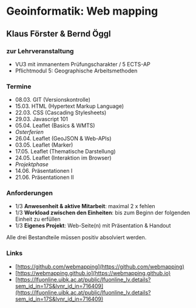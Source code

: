 # Geoinformatik: Web mapping
## Klaus Förster & Bernd Öggl

### zur Lehrveranstaltung
* VU3 mit immanentem Prüfungscharakter / 5 ECTS-AP
* Pflichtmodul 5: Geographische Arbeitsmethoden

### Termine
* 08.03.  GIT (Versionskontrolle)
* 15.03.  HTML (Hypertext Markup Language)
* 22.03.  CSS (Cascading Stylesheets)
* 29.03.  Javascript 101
* 05.04.  Leaflet (Basics & WMTS)
* *Osterferien*
* 26.04.  Leaflet (GeoJSON & Web-APIs)
* 03.05.  Leaflet (Marker)
* 17.05.  Leaflet (Thematische Darstellung)
* 24.05.  Leaflet (Interaktion im Browser)
* *Projektphase*
* 14.06.  Präsentationen I
* 21.06.  Präsentationen II

### Anforderungen
* 1/3 **Anwesenheit & aktive Mitarbeit**: maximal 2 x fehlen
* 1/3 **Workload zwischen den Einheiten**: bis zum Beginn der folgenden Einheit zu erfüllen
* 1/3 **Eigenes Projekt**: Web-Seite(n) mit Präsentation & Handout

Alle drei Bestandteile müssen positiv absolviert werden.

### Links
* [https://github.com/webmapping](https://github.com/webmapping)
* [https://webmapping.github.io](https://webmapping.github.io)
* [https://lfuonline.uibk.ac.at/public/lfuonline_lv.details?sem_id_in=17S&lvnr_id_in=716409](https://lfuonline.uibk.ac.at/public/lfuonline_lv.details?sem_id_in=17S&lvnr_id_in=716409)
